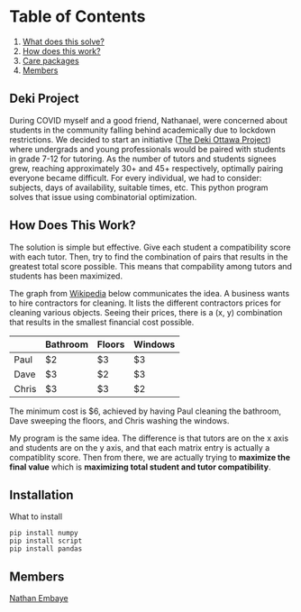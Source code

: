 # Table of Contents

1. [What does this solve?](#deki-project)
2. [How does this work?](#how-does-this-work)
3. [Care packages](#installation)
4. [Members](#members)


## Deki Project

During COVID myself and a good friend, Nathanael, were concerned about students in the community falling behind academically due to lockdown restrictions. We decided to start an initiative ([The Deki Ottawa Project](https://www.instagram.com/thedekiottawaproject/?hl=en)) where undergrads and young professionals would be paired with students in grade 7-12 for tutoring. As the number of tutors and students signees grew, reaching approximately 30+ and 45+ respectively, optimally pairing everyone became difficult. For every individual, we had to consider: subjects, days of availability, suitable times, etc. This python program solves that issue using combinatorial optimization. 



## How Does This Work?

The solution is simple but effective. Give each student a compatibility score with each tutor. Then, try to find the combination of pairs that results in the greatest total score possible. This means that compability among tutors and students has been maximized. 

The graph from [Wikipedia](https://en.wikipedia.org/wiki/Hungarian_algorithm) below communicates the idea. A business wants to hire contractors for cleaning. It lists the different contractors prices for cleaning various objects. Seeing their prices, there is a (x, y) combination that results in the smallest financial cost possible.


|       | Bathroom | Floors | Windows |
|-------|----------|--------|---------|
| Paul  | $2       | $3     | $3      |
| Dave  | $3       | $2     | $3      |
| Chris | $3       | $3     | $2      |


The minimum cost is $6, achieved by having Paul cleaning the bathroom, Dave sweeping the floors, and Chris washing the windows.

My program is the same idea. The difference is that tutors are on the x axis and students are on the y axis, and that each matrix entry is actually a compatiblity score. Then from there, we are actually trying to **maximize the final value** which is **maximizing total student and tutor compatibility**.



## Installation

What to install

```
pip install numpy
pip install script 
pip install pandas 
```

## Members
[Nathan Embaye](https://nathanembaye.me)

